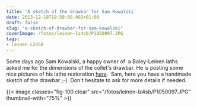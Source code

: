 ```yaml
---
title: 'A sketch of the drawbar for Sam Kowalski'
date: 2013-12-18T19:58:00.002+01:00
draft: false
slug: "a-sketch-of-drawbar-for-sam-kowalski"
coverImage: /fotos/leinen-lz4sb/P1050097.JPG
tags: 
- leinen LZ4SB
---
```



Some days ago Sam Kowalski, a happy owner of  a Boley-Leinen laths asked me for the dimensions of the collet's drawbar. He is posting some nice pictures of his lathe restoration [here](http://www.owwm.org/viewtopic.php?f=77&t=140944&p=946397#p946397).  Sam, here you have a handmade sketch of the drawbar ;-). Don't hesitate to ask for more details if needed.  
  


{{< image classes="fig-100 clear"  src="/fotos/leinen-lz4sb/P1050097.JPG" thumbnail-with="75%" >}}